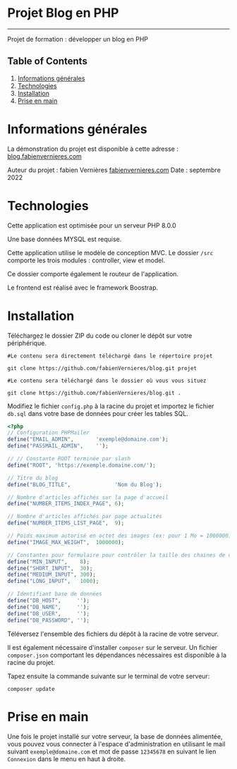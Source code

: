 # Projet Blog en PHP

---

Projet de formation : développer un blog en PHP

## Table of Contents

1. [Informations générales](#informations-generales)
2. [Technologies](#technologies)
3. [Installation](#installation)
4. [Prise en main](#prise-en-main)

# Informations générales

La démonstration du projet est disponible à cette adresse :
[blog.fabienvernieres.com](https://blog.fabienvernieres.com)

Auteur du projet : fabien Vernières
[fabienvernieres.com](https://fabienvernieres.com)
Date : septembre 2022

# Technologies

Cette application est optimisée pour un serveur PHP 8.0.0

Une base données MYSQL est requise.

Cette application utilise le modèle de conception MVC.
Le dossier `/src` comporte les trois modules : controller, view et model.

Ce dossier comporte également le routeur de l'application.

Le frontend est réalisé avec le framework Boostrap.

# Installation

Téléchargez le dossier ZIP du code ou cloner le dépôt sur votre périphérique.

```text
#Le contenu sera directement téléchargé dans le répertoire projet

git clone https://github.com/fabienVernieres/blog.git projet

#Le contenu sera téléchargé dans le dossier où vous vous situez

git clone https://github.com/fabienVernieres/blog.git .
```

Modifiez le fichier `config.php` à la racine du projet et importez le fichier `db.sql` dans votre base de données pour créer les tables SQL.

```php
<?php
// Configuration PHPMailer
define("EMAIL_ADMIN",       'exemple@domaine.com');
define("PASSMAIL_ADMIN",    '');

// // Constante ROOT terminée par slash
define("ROOT", 'https://exemple.domaine.com/');

// Titre du blog
define("BLOG_TITLE",              'Nom du Blog');

// Nombre d'articles affichés sur la page d'accueil
define("NUMBER_ITEMS_INDEX_PAGE", 6);

// Nombre d'articles affichés par page actualités
define("NUMBER_ITEMS_LIST_PAGE",  9);

// Poids maximum autorisé en octet des images (ex: pour 1 Mo = 1000000)
define("IMAGE_MAX_WEIGHT",  1000000);

// Constantes pour formulaire pour contrôler la taille des chaines de caractères
define("MIN_INPUT",    8);
define("SHORT_INPUT",  30);
define("MEDIUM_INPUT", 300);
define("LONG_INPUT",   1000);

// Identifiant base de données
define("DB_HOST",     '');
define("DB_NAME",     '');
define("DB_USER",     '');
define("DB_PASSWORD", '');
```

Téléversez l'ensemble des fichiers du dépôt à la racine de votre serveur.

Il est également nécessaire d'installer `composer` sur le serveur. Un fichier `composer.json` comportant les dépendances nécessaires est disponible à la racine du projet.

Tapez ensuite la commande suivante sur le terminal de votre serveur:

```text
composer update
```

# Prise en main

Une fois le projet installé sur votre serveur, la base de données alimentée, vous pouvez vous connecter à l'espace d'administration en utilisant le mail suivant `exemple@domaine.com` et mot de passe `12345678` en suivant le lien `Connexion` dans le menu en haut à droite.
